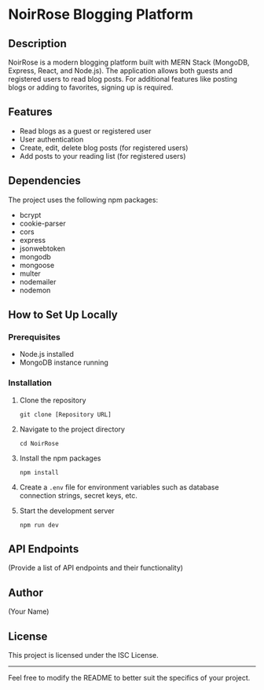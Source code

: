 # NoirRose Blogging Platform

## Description

NoirRose is a modern blogging platform built with MERN Stack (MongoDB, Express, React, and Node.js). The application allows both guests and registered users to read blog posts. For additional features like posting blogs or adding to favorites, signing up is required.

## Features

- Read blogs as a guest or registered user
- User authentication
- Create, edit, delete blog posts (for registered users)
- Add posts to your reading
  list (for registered users)

## Dependencies

The project uses the following npm packages:

- bcrypt
- cookie-parser
- cors
- express
- jsonwebtoken
- mongodb
- mongoose
- multer
- nodemailer
- nodemon

## How to Set Up Locally

### Prerequisites

- Node.js installed
- MongoDB instance running

### Installation

1. Clone the repository

   ```
   git clone [Repository URL]
   ```

2. Navigate to the project directory

   ```
   cd NoirRose
   ```

3. Install the npm packages

   ```
   npm install
   ```

4. Create a `.env` file for environment variables such as database connection strings, secret keys, etc.

5. Start the development server
   ```
   npm run dev
   ```

## API Endpoints

(Provide a list of API endpoints and their functionality)

## Author

(Your Name)

## License

This project is licensed under the ISC License.

---

Feel free to modify the README to better suit the specifics of your project.
